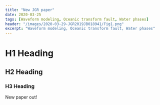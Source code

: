 ```yaml
---
title: "New JGR paper"
date: 2020-03-25
tags: [Waveform modeling, Oceanic transform fault, Water phases]
header: "/images/2020-03-29-JGR2019JB018941/Fig1.png"
excerpt: "Waveform modeling, Oceanic transform fault, Water phases"
---
```


# H1 Heading

## H2 Heading

### H3 Heading

New paper out!
